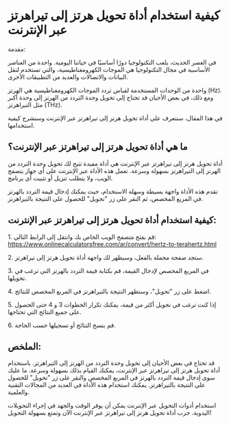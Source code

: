 كيفية استخدام أداة تحويل هرتز إلى تيراهرتز عبر الإنترنت
=======================================================

مقدمة:

في العصر الحديث، يلعب التكنولوجيا دورًا أساسيًا في حياتنا اليومية. واحدة من العناصر الأساسية في مجال التكنولوجيا هي الموجات الكهرومغناطيسية، والتي تستخدم لنقل البيانات والاتصالات والعديد من التطبيقات الأخرى.

واحدة من الوحدات المستخدمة لقياس تردد الموجات الكهرومغناطيسية هي الهرتز (Hz). ومع ذلك، في بعض الأحيان قد تحتاج إلى تحويل وحدة التردد من الهرتز إلى وحدة أكبر مثل التيراهرتز (THz).

في هذا المقال، سنتعرف على أداة تحويل هرتز إلى تيراهرتز عبر الإنترنت وسنشرح كيفية استخدامها.

ما هي أداة تحويل هرتز إلى تيراهرتز عبر الإنترنت؟
------------------------------------------------

أداة تحويل هرتز إلى تيراهرتز عبر الإنترنت هي أداة مفيدة تتيح لك تحويل وحدة التردد من الهرتز إلى التيراهرتز بسهولة وسرعة. تعمل هذه الأداة عبر الإنترنت على أي جهاز يتصفح الويب، ولا يتطلب تنزيل أو تثبيت أي برنامج.

تقدم هذه الأداة واجهة بسيطة وسهلة الاستخدام، حيث يمكنك إدخال قيمة التردد بالهرتز في المربع المخصص، ثم النقر على زر "تحويل" للحصول على النتيجة بالتيراهرتز.

كيفية استخدام أداة تحويل هرتز إلى تيراهرتز عبر الإنترنت:
--------------------------------------------------------

1\. قم بفتح متصفح الويب الخاص بك وانتقل إلى الرابط التالي: <https://www.onlinecalculatorsfree.com/ar/convert/hertz-to-terahertz.html>

2\. ستجد صفحة محملة بالفعل، وسيظهر لك واجهة أداة تحويل هرتز إلى تيراهرتز.

3\. في المربع المخصص لإدخال القيمة، قم بكتابة قيمة التردد بالهرتز التي ترغب في تحويلها.

4\. اضغط على زر "تحويل"، وستظهر النتيجة بالتيراهرتز في المربع المخصص للنتائج.

5\. إذا كنت ترغب في تحويل أكثر من قيمة، يمكنك تكرار الخطوات 3 و 4 حتى الحصول على جميع النتائج التي تحتاجها.

6\. قم بنسخ النتائج أو تسجيلها حسب الحاجة.

الملخص:
-------

قد تحتاج في بعض الأحيان إلى تحويل وحدة التردد من الهرتز إلى التيراهرتز. باستخدام أداة تحويل هرتز إلى تيراهرتز عبر الإنترنت، يمكنك القيام بذلك بسهولة وسرعة. ما عليك سوى إدخال قيمة التردد بالهرتز في المربع المخصص والنقر على زر "تحويل" للحصول على النتيجة بالتيراهرتز. يمكنك استخدام هذه الأداة في العديد من المجالات التقنية والعلمية.

استخدام أدوات التحويل عبر الإنترنت يمكن أن يوفر الوقت والجهد في إجراء التحويلات اليدوية. جرب أداة تحويل هرتز إلى تيراهرتز عبر الإنترنت الآن وتمتع بسهولة التحويل!